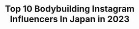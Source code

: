 ---
title: Top 10 Bodybuilding Instagram Influencers In Japan in 2023
description: >-
  Find top bodybuilding Instagram influencers in Japan in 2023. Most popular hashtags: #bodybuilding #fitness #workout #motivation.
platform: Instagram
hits: 11
text_top: Analyze the most popular Instagram influencers on inBeat.
text_bottom: inBeat holds 11 Instagram influencers like this in Japan for you to collaborate.
profiles:
  - username: "bowzwiizcurves"
    fullname: >-
      Bowz'wiiz Lappattaranan
    bio: >-
      💋Call me "Bowzwiiz" (Bovy) For work 📲 DM (・ー)THICK ASIAN GIRL 💗177cm 👩🏻 45-36-54🤷🏻‍♀️116🥺 💜 Follow me if you want 💜 Thank u all for "FOLLOWERS “
    location: "Japan"
    followers: 38558
    engagement: 655
    commentsToLikes: 0.018804
    id: ck8t6ar1xcwdf0j78k4vo3dr8
    verified: false
    hashtags: "#lovemyself, #kohlipe, #flowertattoo, #bbwaddict"
  - username: "aesthetic_ys"
    fullname: >-
      Yuki Sorci
    bio: >-
      ◽️CEO @evolifeapparel/@team_evolife 👟@tokyosneakergainz 🔹2016 USBB All Japan Physique Overall🏆 🔹3x NPC NQ 🔹💊@steelsupplements - “Yuki” 🔹⚔️Team Buendia
    location: "Japan"
    followers: 136759
    engagement: 272
    commentsToLikes: 0.007060
    id: ck5qcepneq7670i11a2jqf9am
    verified: false
    hashtags: "#naturalbodybuilder, #fitfamlife, #workoutwear, #gymtime"
  - username: "m.m.a.r.k.h_"
    fullname: >-
      🇹🇼M.a.r.k 🍃藝術家👩‍🎨
    bio: >-
      臺北網球運動中心+ @first.love_2020 初戀戰隊健身教練 @aroo_tw （Aroo運動服飾）優惠代碼👉MARKTWO @taiwannutrition (臺灣營養）優惠代碼👉markchuchu 📩線上課程諮詢 備賽諮詢
    location: "Japan"
    followers: 6342
    engagement: 969
    commentsToLikes: 0.045361
    id: ck8t7se3whu300j78sdfk88m1
    verified: false
    hashtags: ""
  - username: "edmtraining"
    fullname: >-
      [ᴇᴅᴍᴛʀᴀɪɴɪɴɢ]
    bio: >-
      -ᴜɴɪᴛᴇᴅ sᴛᴀᴛᴇs ᴍᴀʀɪɴᴇ ᴄᴏʀᴘs -ᴀᴍᴘʜɪʙɪᴏᴜs ᴀssᴀᴜʟᴛ ᴠᴇʜɪᴄʟᴇ ᴄʀᴇᴡ ᴄʜɪᴇғ -@ʟᴇɢᴀᴄʏsᴜᴘᴘs ᴀᴛʜʟᴇᴛᴇ -sᴜᴘᴘʟᴇᴍᴇɴᴛs ғᴇᴀᴛᴜʀᴇᴅ (ʟɪɴᴋ ɪɴ ʙɪᴏ)
    location: "Japan"
    followers: 16690
    engagement: 196
    commentsToLikes: 0.040732
    id: ck5q5gtq0steh0i110b7k9ed4
    verified: false
    hashtags: "#workout, #military, #gymshark, #goldsgym"
  - username: "chiyo5997"
    fullname: >-
      Chiyo🌻Spartan Racer×OL
    bio: >-
      日々のトレーニング記録🏃‍♀️ Spartanrace Ambassador for JAPAN🇯🇵 @spartanracejp OL👠/workout🏋🏽‍♀️/spartanrace🏃‍♀️/fitnessbikini👙/trailrunning🗻/travel✈🌴☀/🎌
    location: "Japan"
    followers: 2382
    engagement: 1181
    commentsToLikes: 0.028562
    id: ck0w0g840e1dk0i19u73nwpqk
    verified: false
    hashtags: "#chiyosbonds, #functionaltraining, #adventurerace, #rocktapejp"
  - username: "tarokenful1"
    fullname: >-
      Kentaro Kuramochi
    bio: >-
      2019→クラシックフィジーク🙋‍♂️
    location: "Japan"
    followers: 6262
    engagement: 619
    commentsToLikes: 0.005931
    id: ck5qceo4fq6zz0i11cgzgszxv
    verified: false
    hashtags: "#gym, #muscle, #motivation, #diet"
  - username: "nanafujna1"
    fullname: >-
      
    bio: >-
      ファッション、コスメ、美容、スポーツ好き😍雑誌、TV 、Web、Instagram等お仕事頂き感謝してます。出逢いを大切にしてます。お気軽にフォロー、コメントよろしくお願いします☺️
    location: "Japan"
    followers: 27738
    engagement: 362
    commentsToLikes: 0.119066
    id: ck5zsd79iya5z0i14o6h05q1q
    verified: false
    hashtags: "#stayhome, #50, #fashionlover, #fashioncode"
  - username: "belleyogatokyo"
    fullname: >-
      Jo in Tokyo 🇯🇵
    bio: >-
      #MoveForThePlanetWednesdays @liforme mat code 👉BELLETOKYO 🛍Discount Codes 👇
    location: "Japan"
    followers: 64024
    engagement: 114
    commentsToLikes: 0.090738
    id: ck0tycg14mewo0i19onieu1ta
    verified: false
    hashtags: "#motivation, #yinyoga, #meditation, #yogalife"
  - username: "konel_bread"
    fullname: >-
      Ran
    bio: >-
      konel（こーねる） Bread artist！ Tokyo🇯🇵 著書📙「しあわせのイラストパン 」 切ると絵がでるパン、#イラストパン 考案者 “美味しくて可愛いパン”を色々作っています◎ 著書 📙「イラストパンレシピBOOK」 営利宣伝目的のデザインの模倣ご遠慮下さい！
    location: "Japan"
    followers: 331116
    engagement: 189
    commentsToLikes: 0.011614
    id: ck5c4mstv1o720i11g4hivj64
    verified: false
    hashtags: "#catstagram, #bear, #loafbread, #bread"
  - username: "mana.amanda"
    fullname: >-
      MANA_official
    bio: >-
      ▫️CEO & Bikini coach | 🇺🇸🇯🇵 ▫️gym owner💪 ▫️Team Pro Tan® @vqfit athlete 👚 ▫️muscle contest judge 👙 ▫️NPC Bikini LA CAMP🎖🇺🇸 @mjdiva_apparel Co.
    location: "Japan"
    followers: 52544
    engagement: 304
    commentsToLikes: 0.009627
    id: ck5hopyiwq0gw0i1112z6185o
    verified: false
    hashtags: "#bootyworkout, #booty, #fitnessmotivation, #fitness"
---